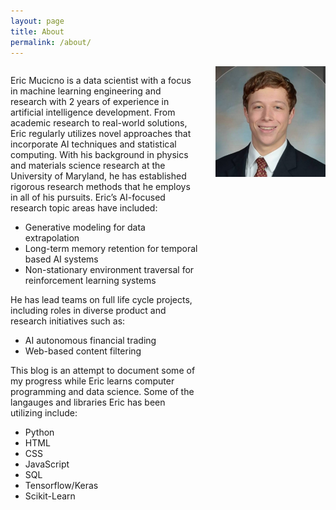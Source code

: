 ```yaml
---
layout: page
title: About
permalink: /about/
---
```

<html>
    <div style="display: inline-flex">
        <div style="display:inline-block; width:60%;">
            <p>Eric Mucicno is a data scientist with a focus in machine learning engineering and research with 2
            years of experience in artificial intelligence development. From academic research to real-world
            solutions, Eric regularly utilizes novel approaches that incorporate AI techniques and statistical
            computing. With his background in physics and materials science research at the University of Maryland, he has established
            rigorous research methods that he employs in all of his pursuits. Eric’s AI-focused research topic
            areas have included:</p>
            <ul>
                <li>Generative modeling for data extrapolation</li>
                <li>Long-term memory retention for temporal based AI systems</li>
                <li>Non-stationary environment traversal for reinforcement learning systems</li>
            </ul>
            <p>He has lead teams on full life cycle projects, including roles in diverse product and research
                   initiatives such as:</p>
            <ul>
                <li>AI autonomous financial trading</li>
                <li>Web-based content filtering</li>
            </ul>
            <p>This blog is an attempt to document some of my progress while Eric learns computer programming and data science. Some of                 the langauges and libraries Eric has been utilizing include:</p>
            <ul>
                <li>Python</li>
                <li>HTML</li>
                <li>CSS</li>
                <li>JavaScript</li>
                <li>SQL</li>
                <li>Tensorflow/Keras</li>
                <li>Scikit-Learn</li>
            </ul>
        </div>
        <div style="display:inline-block; width:35%; margin-left:5%;">
            <img src="/assets/images/profile_pic.jpg">
        </div>
    </div>
</html>
